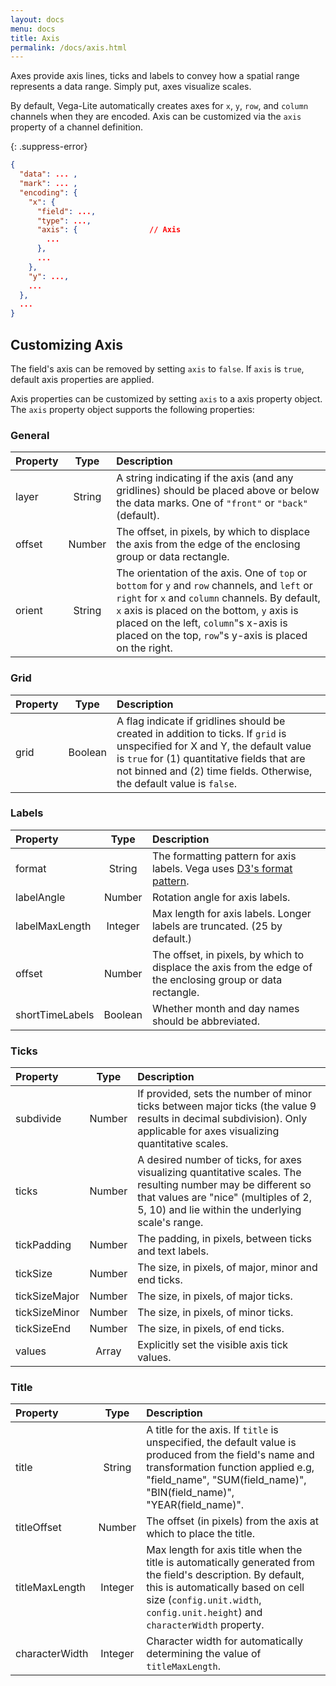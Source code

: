 ```yaml
---
layout: docs
menu: docs
title: Axis
permalink: /docs/axis.html
---
```


Axes provide axis lines, ticks and labels to convey how a spatial range represents a data range. Simply put, axes visualize scales.

By default, Vega-Lite automatically creates axes for `x`, `y`, `row`, and `column` channels when they are encoded.  Axis can be customized via the `axis` property of a channel definition.  

{: .suppress-error}
```json
{
  "data": ... ,       
  "mark": ... ,       
  "encoding": {     
    "x": {
      "field": ...,
      "type": ...,
      "axis": {                // Axis
        ...
      },
      ...
    },
    "y": ...,
    ...
  },
  ...
}
```

## Customizing Axis

The field's axis can be removed by setting `axis` to `false`.
If `axis` is `true`, default axis properties are applied.

Axis properties can be customized by setting `axis` to a axis property object.
The `axis` property object supports the following properties:

<!--TODO: add default behavior for each property -->

### General

| Property      | Type          | Description    |
| :------------ |:-------------:| :------------- |
| layer         | String        | A string indicating if the axis (and any gridlines) should be placed above or below the data marks. One of `"front"` or `"back"` (default).|
| offset        | Number | The offset, in pixels, by which to displace the axis from the edge of the enclosing group or data rectangle. |
| orient        | String        | The orientation of the axis. One of `top` or `bottom` for `y` and `row` channels, and `left` or `right` for `x` and `column` channels.  By default, `x` axis is placed on the bottom, `y` axis is placed on the left, `column`"s x-axis is placed on the top, `row`"s y-axis is placed on the right. |

### Grid

| Property      | Type          | Description    |
| :------------ |:-------------:| :------------- |
| grid          | Boolean       | A flag indicate if gridlines should be created in addition to ticks.  If `grid` is unspecified for X and Y, the default value is `true` for (1) quantitative fields that are not binned and (2) time fields.  Otherwise, the default value is `false`. |


### Labels

| Property      | Type          | Description    |
| :------------ |:-------------:| :------------- |
| format        | String        | The formatting pattern for axis labels. Vega uses [D3's format pattern](https://github.com/mbostock/d3/wiki/Formatting).|
| labelAngle    | Number        | Rotation angle for axis labels. |
| labelMaxLength  | Integer       | Max length for axis labels. Longer labels are truncated. (25 by default.) |
| offset        | Number | The offset, in pixels, by which to displace the axis from the edge of the enclosing group or data rectangle. |
| shortTimeLabels | Boolean       | Whether month and day names should be abbreviated. |


### Ticks

| Property      | Type          | Description    |
| :------------ |:-------------:| :------------- |
| subdivide     | Number        | If provided, sets the number of minor ticks between major ticks (the value 9 results in decimal subdivision). Only applicable for axes visualizing quantitative scales.|
| ticks         | Number        | A desired number of ticks, for axes visualizing quantitative scales. The resulting number may be different so that values are "nice" (multiples of 2, 5, 10) and lie within the underlying scale's range.  |
| tickPadding   | Number        | The padding, in pixels, between ticks and text labels.|
| tickSize      | Number        | The size, in pixels, of major, minor and end ticks.|
| tickSizeMajor | Number        | The size, in pixels, of major ticks.|
| tickSizeMinor | Number        | The size, in pixels, of minor ticks.|
| tickSizeEnd   | Number        | The size, in pixels, of end ticks.|
| values        | Array         | Explicitly set the visible axis tick values.|

### Title

| Property      | Type          | Description    |
| :------------ |:-------------:| :------------- |
| title         | String        | A title for the axis.  If `title` is unspecified, the default value is produced from the field's name and transformation function applied e.g, "field_name", "SUM(field_name)", "BIN(field_name)", "YEAR(field_name)". |
| titleOffset   | Number        | The offset (in pixels) from the axis at which to place the title.|
| titleMaxLength  | Integer     | Max length for axis title when the title is automatically generated from the field\'s description. By default, this is automatically based on cell size (`config.unit.width`, `config.unit.height`) and `characterWidth` property. |
| characterWidth  | Integer       | Character width for automatically determining the value of `titleMaxLength`. |


<!--
| properties    | Object        | Optional mark property definitions for custom axis styling. The input object can include sub-objects for `ticks` (both major and minor), `majorTicks`, `minorTicks`, `labels` and `axis` (for the axis line).  |
-->

<!--TODO: elaborate example for the properties group -->
